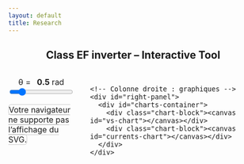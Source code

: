 ```yaml
---
layout: default
title: Research
---
```


<h2 style="text-align: center;">Class EF inverter – Interactive Tool</h2>

<div class="interactive-body">
  <style>
    .interactive-body { font-size: 1rem; margin-top: 2rem; }
    .interactive-body .container { display: flex; gap: 2rem; align-items: flex-start; }

    #left-panel, #right-panel { display: flex; flex-direction: column; gap: 1rem; }
    #left-panel { width: 40%; }
    #right-panel { width: 60%; }

    #left-panel object { width: 100%; height: auto; border: 1px solid #ccc; border-radius: 6px; }

    #charts-container { display: flex; flex-direction: column; height: 400px; gap: 1rem; }
    #charts-container .chart-block { flex: 1; }
    #charts-container canvas { width: 100% !important; height: 100% !important; }

    /* Curseur theta */
    #theta-container { margin-bottom: 1rem; text-align: center; }
    #theta-value { font-weight: bold; margin-left: 0.5rem; }
  </style>

  <div class="container">
    <!-- Colonne gauche : slider + SVG -->
    <div id="left-panel">
      <div id="theta-container">
        <label for="theta-slider">θ = <span id="theta-value">0.5</span> rad</label><br>
        <input type="range" id="theta-slider" min="0.01" max="3.14" step="0.01" value="0.5">
      </div>
      <object type="image/svg+xml" data="/assets/img/sec_circuit.svg">
        Votre navigateur ne supporte pas l’affichage du SVG.
      </object>
    </div>

    <!-- Colonne droite : graphiques -->
    <div id="right-panel">
      <div id="charts-container">
        <div class="chart-block"><canvas id="vs-chart"></canvas></div>
        <div class="chart-block"><canvas id="currents-chart"></canvas></div>
      </div>
    </div>
  </div>
</div>

<script src="https://cdn.jsdelivr.net/npm/chart.js"></script>
<script>
const PI = Math.PI;
let charts = {};

function plotCharts(theta) {
  const N = 1000;
  const data = {
    vs1: [], vs2: [],
    ie1: [], ie2: [],
    is1: [], is2: [],
    ic1: [], ic2: []
  };

  const i1 = 2 / (1 - Math.cos(theta));
  const i2 = 2 / (1 - Math.cos(PI - theta));
  
  for (let k = 0; k <= N; k++) {
    const wt = (k / N) * 4 * PI;
    const wtMod = wt % (2 * PI);
    const sinTerm = Math.sin(wt);

    // vs1 
    let vs1Val = 0;
    if (wtMod > PI - theta && wtMod <= PI) {
      vs1Val = -i1 * (Math.cos(theta) + Math.cos(wtMod));
    } else if (wtMod > PI && wtMod <= 2 * PI - theta) {
      vs1Val = 2;
    } else if (wtMod > 2 * PI - theta) {
      vs1Val = 2 + i1 * (Math.cos(theta) - Math.cos(wtMod));
    }
    data.vs1.push({x: wt, y: 0.98 * vs1Val});

    // vs2 
    let vs2Val = 0;
    if (wtMod > 0 && wtMod <= PI - theta) {
      vs2Val = -i2 * (Math.cos(PI - theta) - Math.cos(wtMod));
    } else if (wtMod > PI && wtMod < 2 * PI - theta) {
      vs2Val = 2 + i2 * (Math.cos(wtMod) + Math.cos(PI - theta));
    } else if (wtMod > 2 * PI - theta) {
      vs2Val = 2;
    }
    data.vs2.push({x: wt, y: 0.98 * vs2Val}); // tu peux changer la forme d’onde

    // Courants
    const ie1Val = (wtMod <= PI - theta || (wtMod > PI && wtMod <= 2*PI - theta)) ? sinTerm * (wtMod <= PI - theta ? 1 : -1) : 0;
    const ic1Val = (wtMod > PI - theta && wtMod <= PI || wtMod > 2*PI - theta) ? sinTerm : 0;
    const is1Val = (wtMod <= PI - theta) ? 0.98 * 2 * sinTerm : 0;
    const ie2Val = (wtMod <= PI - theta || (wtMod > PI && wtMod <= 2*PI - theta)) ? sinTerm * (wtMod <= PI - theta ? 1 : -1) : 0;
    const ic2Val = (wtMod > PI - theta && wtMod <= PI || wtMod > 2*PI - theta) ? sinTerm : 0;
    const is2Val = (wtMod <= PI - theta) ? 0.98 * 2 * sinTerm : 0;
    data.ie1.push({x: wt, y: ie1Val});
    data.ie2.push({x: wt, y: ie2Val});
    data.ic1.push({x: wt, y: ic1Val});
    data.ic2.push({x: wt, y: ic2Val});
    data.is1.push({x: wt, y: is1Val});
    data.is2.push({x: wt, y: is2Val});
  }

  // Paramètres pour Chart.js
  const chartParams = {
    vs1: {label:'vs1', color:'blue'},
    vs2: {label:'vs2', color:'green'},
    ie1: {label:'ie1', color:'red'},
    ie2: {label:'ie2', color:'orange'},
    is1: {label:'is1', color:'purple'},
    is2: {label:'is2', color:'pink'},
    ic1: {label:'ic1', color:'brown'},
    ic2: {label:'ic2', color:'cyan'}
  };

  const formatPi = val => {
    const n = val / PI;
    const rounded = Math.round(n);
    return Math.abs(n - rounded) < 0.05 ? (rounded === 0 ? '0' : `${rounded === 1 ? '' : rounded}π`) : '';
  };

  // Graphique VS (haut)
  const vsDatasets = ['vs1','vs2'].map(key => ({
    label: chartParams[key].label,
    data: data[key],
    borderColor: chartParams[key].color,
    borderWidth: 2,
    pointRadius:0,
    fill:false,
    tension:0
  }));
  // Inverser ordre pour légende : vs1 au-dessus de vs2
  vsDatasets.reverse();

  if(!charts.vs){
    charts.vs = new Chart(document.getElementById('vs-chart').getContext('2d'), {
      type:'line',
      data:{datasets: vsDatasets},
      options:{
        responsive:true,
        maintainAspectRatio:false,
        plugins:{legend:{display:true}},
        scales:{
          x:{type:'linear', min:0, max:4*PI, ticks:{stepSize:PI, callback:formatPi}, title:{display:true,text:'ωt (rad)'}},
          y:{min:-2,max:2,title:{display:true,text:'Voltage (a.u.)'}}
        }
      }
    });
  } else {
    charts.vs.data.datasets = vsDatasets;
    charts.vs.update();
  }

  // Graphique courants (bas)
  const currentsKeys = ['ic1','ie1','is1','ic2','ie2','is2']; // 1 au-dessus de 2
  const currentsDatasets = currentsKeys.map(key => ({
    label: chartParams[key].label,
    data: data[key],
    borderColor: chartParams[key].color,
    borderWidth:2,
    pointRadius:0,
    fill:false,
    tension:0
  }));

  if(!charts.currents){
    charts.currents = new Chart(document.getElementById('currents-chart').getContext('2d'), {
      type:'line',
      data:{datasets: currentsDatasets},
      options:{
        responsive:true,
        maintainAspectRatio:false,
        plugins:{legend:{display:true}},
        scales:{
          x:{type:'linear', min:0, max:4*PI, ticks:{stepSize:PI, callback:formatPi}, title:{display:true,text:'ωt (rad)'}},
          y:{min:-2,max:2,title:{display:true,text:'Current (a.u.)'}}
        }
      }
    });
  } else {
    charts.currents.data.datasets = currentsDatasets;
    charts.currents.update();
  }
}

// Initial plot
plotCharts(0.5);

// Slider theta
const thetaSlider = document.getElementById('theta-slider');
const thetaValueLabel = document.getElementById('theta-value');
thetaSlider.addEventListener('input', ()=>{
  const theta = parseFloat(thetaSlider.value);
  thetaValueLabel.textContent = theta.toFixed(2);
  plotCharts(theta);
});
</script>
